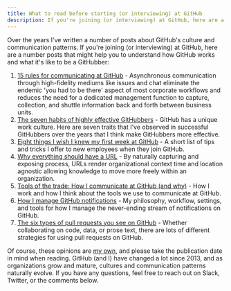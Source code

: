 ```yaml
---
title: What to read before starting (or interviewing) at GitHub
description: If you're joining (or interviewing) at GitHub, here are a few posts to help you understand how GitHub works.
---
```


Over the years I've written a number of posts about GitHub's culture and communication patterns. If you're joining (or interviewing) at GitHub, here are a number posts that might help you to understand how GitHub works and what it's like to be a GitHubber:

1. [15 rules for communicating at GitHub](https://ben.balter.com/2014/11/06/rules-of-communicating-at-github/) - Asynchronous communication through high-fidelity mediums like issues and chat eliminate the endemic 'you had to be there' aspect of most corporate workflows and reduces the need for a dedicated management function to capture, collection, and shuttle information back and forth between business units.
2. [The seven habits of highly effective GitHubbers](https://ben.balter.com/2016/09/13/seven-habits-of-highly-effective-githubbers/) - GitHub has a unique work culture. Here are seven traits that I’ve observed in successful GitHubbers over the years that I think make GitHubbers more effective. 
3. [Eight things I wish I knew my first week at GitHub](https://ben.balter.com/2016/10/31/eight-things-i-wish-i-knew-my-first-week/) - A short list of tips and tricks I offer to new employees when they join GitHub.
4. [Why everything should have a URL](https://ben.balter.com/2015/11/12/why-urls/) - By naturally capturing and exposing process, URLs render organizational context time and location agnostic allowing knowledge to move more freely within an organization.
5. [Tools of the trade: How I communicate at GitHub (and why)](https://ben.balter.com/2020/08/14/tools-of-the-trade/) - How I work and how I think about the tools we use to communicate at GitHub.
6. [How I manage GitHub notifications](https://ben.balter.com/2020/08/25/how-i-manage-github-notifications/) - My philosophy, workflow, settings, and tools for how I manage the never-ending stream of notifications on GitHub.
7. [The six types of pull requests you see on GitHub](https://ben.balter.com/2015/12/08/types-of-pull-requests/) - Whether collaborating on code, data, or prose text, there are lots of different strategies for using pull requests on GitHub.

Of course, these opinions are [my own](https://ben.balter.com/fine-print/), and please take the publication date in mind when reading. GitHub (and I) have changed a lot since 2013, and as organizations grow and mature, cultures and communication patterns naturally evolve. If you have any questions, feel free to reach out on Slack, Twitter, or the comments below.
